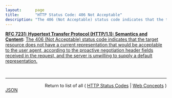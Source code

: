 ```yaml
---
layout:      page
title:       "HTTP Status Code: 406 Not Acceptable"
description: "The 406 (Not Acceptable) status code indicates that the target resource does not have a current representation that would be acceptable to the user agent, according to the proactive negotiation header fields received in the request, and the server is unwilling to supply a default representation."
---
```


**[RFC 7231: Hypertext Transfer Protocol (HTTP/1.1): Semantics and Content](/specs/IETF/RFC/7231 "The Hypertext Transfer Protocol (HTTP) is an application-level protocol for distributed, collaborative, hypertext information systems. This document defines the semantics of HTTP/1.1 messages as expressed by request methods, request header fields, response status codes, and response header fields, along with the payload of messages (metadata and body content) and mechanisms for content negotiation."):** [The 406 (Not Acceptable) status code indicates that the target resource does not have a current representation that would be acceptable to the user agent, according to the proactive negotiation header fields received in the request, and the server is unwilling to supply a default representation.](http://tools.ietf.org/html/rfc7231#section-6.5.6 "Read documentation for HTTP Status Code &#34;406&#34;")

<br/>
<hr/>

<p style="float : left"><a href="406.json" title="JSON representing this particular Web Concept value">JSON</a></p>
<p style="text-align: right">Return to list of all ( <a href="../http-status-codes">HTTP Status Codes</a> | <a href="../">Web Concepts</a> )</p>
